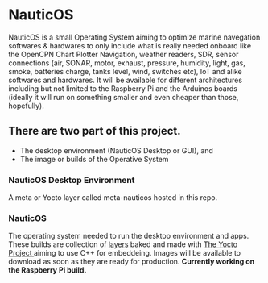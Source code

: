 

# NauticOS

NauticOS is a small Operating System aiming to optimize marine navegation softwares & hardwares to only include what is really needed onboard like the OpenCPN Chart Plotter Navigation, weather readers, SDR, sensor connections (air, SONAR, motor, exhaust, pressure, humidity, light, gas, smoke, batteries charge, tanks level, wind, switches etc), IoT and alike softwares and hardwares. It will be available for different architectures including but not limited to the Raspberry Pi and the Arduinos boards (ideally it will run on something smaller and even cheaper than those, hopefully). 

## There are two part of this project. 
- The desktop environment (NauticOS Desktop or GUI), and
- The image or builds of the Operative System

### **NauticOS Desktop Environment** 
A meta or Yocto layer called meta-nauticos hosted in this repo.  


### **NauticOS** 
The operating system needed to run the desktop environment and apps. These builds are collection of [layers](https://doc.qt.io/QtForDeviceCreation/b2qt-how-to-create-b2qt-image.html) baked and made with [The Yocto Project ](https://www.yoctoproject.org/)  aiming to use C++ for embeddeing. Images will be available to download as soon as they are ready for production. **Currently working on the Raspberry Pi build.**


    
